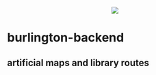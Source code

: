 <p align="center">
  <img src="https://github.com/skvoch/burlington-backend/images/antient_lib.jpg">
</p>


# burlington-backend
## artificial maps and library routes